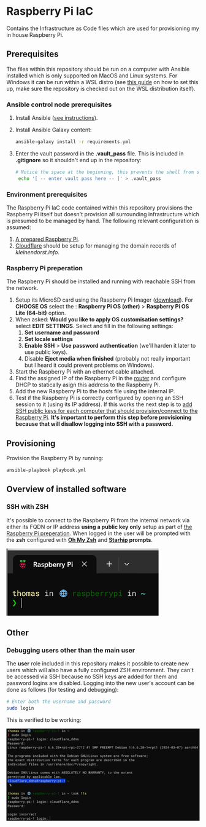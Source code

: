 # Raspberry Pi IaC
Contains the Infrastructure as Code files which are used for provisioning my in house Raspberry Pi.

## Prerequisites
The files within this repository should be run on a computer with Ansible installed which is only supported on MacOS and Linux systems. For Windows it can be run within a WSL distro (see [this guide](https://code.visualstudio.com/docs/remote/wsl-tutorial) on how to set this up, make sure the repository is checked out on the WSL distribution itself).

### Ansible control node prerequisites
1. Install Ansible ([see instructions](https://docs.ansible.com/ansible/latest/installation_guide/intro_installation.html)).
2. Install Ansible Galaxy content:

    ```bash
    ansible-galaxy install -r requirements.yml
    ```
3. Enter the vault password in the **.vault_pass** file. This is included in **.gitignore** so it shouldn't end up in the repository:

    ```bash
    # Notice the space at the beginning, this prevents the shell from saving this command in its history.
     echo '[ -- enter vault pass here -- ]' > .vault_pass
    ```

### Environment prerequisites
The Raspberry Pi IaC code contained within this repository provisions the Raspberry Pi itself but doesn't provision all surrounding infrastructure which is presumed to be managed by hand. The following relevant configuration is assumed:

1. [A prepared Raspberry Pi]((#raspberry-pi-preperation)).
3. [Cloudflare](https://dash.cloudflare.com/login) should be setup for managing the domain records of *kleinendorst.info*.

### Raspberry Pi preperation
The Raspberry Pi should be installed and running with reachable SSH from the network.

1. Setup its MicroSD card using the Raspberry Pi Imager ([download](https://www.raspberrypi.com/software/)). For **CHOOSE OS** select the : **Raspberry Pi OS (other)** > **Raspberry Pi OS Lite (64-bit)** option.
2. When asked: **Would you like to apply OS customisation settings?** select **EDIT SETTINGS**. Select and fill in the following settings:
    1. **Set username and password**
    2. **Set locale settings**
    3. **Enable SSH** > **Use password authentication** (we'll harden it later to use public keys).
    4. Disable **Eject media when finished** (probably not really important but I heard it could prevent problems on Windows).
3. Start the Raspberry Pi with an ethernet cable attached.
4. Find the assigned IP of the Raspberry Pi in the [router](http://asusrouter.com/) and configure DHCP to statically asign this address to the Raspberry Pi.
5. Add the new Raspberry Pi to the *hosts* file using the internal IP.
6. Test if the Raspberry Pi is correctly configured by opening an SSH session to it (using its IP address). If this works the next step is to [add SSH public keys for each computer that should provision/connect to the Raspberry Pi](https://linuxhandbook.com/add-ssh-public-key-to-server/). **It's important to perform this step before provisioning because that will disallow logging into SSH with  a password.**

## Provisioning
Provision the Raspberry Pi by running:

```bash
ansible-playbook playbook.yml
```

## Overview of installed software
### SSH with ZSH
It's possible to connect to the Raspberry Pi from the internal network via either its FQDN or IP address **using a public key only** setup as part of [the Raspberry Pi preperation](#raspberry-pi-preperation).
When logged in the user will be prompted with the **zsh** configured with **[Oh My Zsh](https://ohmyz.sh)** and **[Starhip](https://starship.rs) prompts**.

![zsh](./images/zsh.png)

## Other
### Debugging users other than the main user
The **user** role included in this repository makes it possible to create new users which will also have a fully configured
ZSH environment. They can't be accessed via SSH because no SSH keys are added for them and password logins are disabled.
Logging into the new user's account can be done as follows (for testing and debugging):

```bash
# Enter both the username and password
sudo login
```

This is verified to be working:

![new users](./images/login_success.png)
